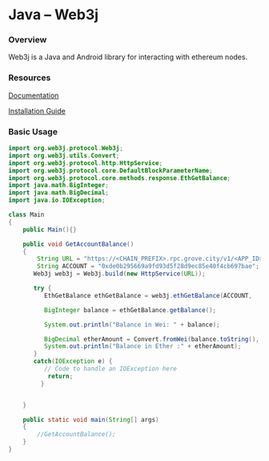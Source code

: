# Java – Web3j

### Overview

Web3j is a Java and Android library for interacting with ethereum nodes.

### Resources

[Documentation](https://docs.web3j.io/4.8.7/)

[Installation Guide](https://docs.web3j.io/4.8.7/quickstart/)

### Basic Usage

```java
import org.web3j.protocol.Web3j;
import org.web3j.utils.Convert;
import org.web3j.protocol.http.HttpService;
import org.web3j.protocol.core.DefaultBlockParameterName;
import org.web3j.protocol.core.methods.response.EthGetBalance;
import java.math.BigInteger;
import java.math.BigDecimal;
import java.io.IOException;

class Main
{
    public Main(){}

    public void GetAccountBalance()
    {
        String URL = "https://<CHAIN_PREFIX>.rpc.grove.city/v1/<APP_ID>";
        String ACCOUNT = "0xde0b295669a9fd93d5f28d9ec85e40f4cb697bae";
       Web3j web3j = Web3j.build(new HttpService(URL));

       try {
          EthGetBalance ethGetBalance = web3j.ethGetBalance(ACCOUNT,               DefaultBlockParameterName.LATEST).send();

          BigInteger balance = ethGetBalance.getBalance();

          System.out.println("Balance in Wei: " + balance);

          BigDecimal etherAmount = Convert.fromWei(balance.toString(),             Convert.Unit.ETHER);
          System.out.println("Balance in Ether :" + etherAmount);
       }
       catch(IOException e) {
          // Code to handle an IOException here
           return;
         }


    }

    public static void main(String[] args)
    {
        //GetAccountBalance();
    }
}
```

